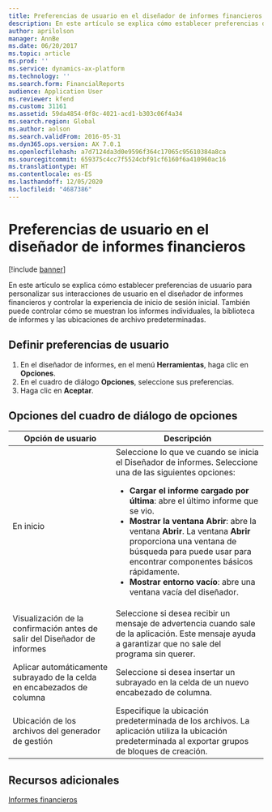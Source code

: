 ```yaml
---
title: Preferencias de usuario en el diseñador de informes financieros
description: En este artículo se explica cómo establecer preferencias de usuario para personalizar sus interacciones de usuario en el diseñador de informes financieros y controlar la experiencia de inicio de sesión inicial. También puede controlar cómo se muestran los informes individuales, la biblioteca de informes y las ubicaciones de archivo predeterminadas.
author: aprilolson
manager: AnnBe
ms.date: 06/20/2017
ms.topic: article
ms.prod: ''
ms.service: dynamics-ax-platform
ms.technology: ''
ms.search.form: FinancialReports
audience: Application User
ms.reviewer: kfend
ms.custom: 31161
ms.assetid: 59da4854-0f8c-4021-acd1-b303c06f4a34
ms.search.region: Global
ms.author: aolson
ms.search.validFrom: 2016-05-31
ms.dyn365.ops.version: AX 7.0.1
ms.openlocfilehash: a7d7124da3d0e9596f364c17065c95610384a8ca
ms.sourcegitcommit: 659375c4cc7f5524cbf91cf6160f6a410960ac16
ms.translationtype: HT
ms.contentlocale: es-ES
ms.lasthandoff: 12/05/2020
ms.locfileid: "4687386"
---
```

# <a name="user-preferences-in-financial-report-designer"></a>Preferencias de usuario en el diseñador de informes financieros

[!include [banner](../includes/banner.md)]

En este artículo se explica cómo establecer preferencias de usuario para personalizar sus interacciones de usuario en el diseñador de informes financieros y controlar la experiencia de inicio de sesión inicial. También puede controlar cómo se muestran los informes individuales, la biblioteca de informes y las ubicaciones de archivo predeterminadas.

## <a name="set-user-preferences"></a>Definir preferencias de usuario

1. En el diseñador de informes, en el menú **Herramientas**, haga clic en **Opciones**.
2. En el cuadro de diálogo **Opciones**, seleccione sus preferencias.
3. Haga clic en **Aceptar**.

## <a name="options-dialog-box-options"></a>Opciones del cuadro de diálogo de opciones
<table>
<thead>
<tr>
<th>Opción de usuario</th>
<th>Descripción</th>
</tr>
</thead>
<tbody>
<tr>
<td>En inicio</td>
<td>Seleccione lo que ve cuando se inicia el Diseñador de informes. Seleccione una de las siguientes opciones:
<ul>
<li><strong>Cargar el informe cargado por última</strong>: abre el último informe que se vio.</li>
<li><strong>Mostrar la ventana Abrir</strong>: abre la ventana <strong>Abrir</strong>. La ventana <strong>Abrir</strong> proporciona una ventana de búsqueda para puede usar para encontrar componentes básicos rápidamente.</li>
<li><strong>Mostrar entorno vacío</strong>: abre una ventana vacía del diseñador.</li>
</ul></td>
</tr>
<tr>
<td>Visualización de la confirmación antes de salir del Diseñador de informes</td>
<td>Seleccione si desea recibir un mensaje de advertencia cuando sale de la aplicación. Este mensaje ayuda a garantizar que no sale del programa sin querer.</td>
</tr>
<tr>
<td>Aplicar automáticamente subrayado de la celda en encabezados de columna</td>
<td>Seleccione si desea insertar un subrayado en la celda de un nuevo encabezado de columna.</td>
</tr>
<tr>
<td>Ubicación de los archivos del generador de gestión</td>
<td>Especifique la ubicación predeterminada de los archivos. La aplicación utiliza la ubicación predeterminada al exportar grupos de bloques de creación.</td>
</tr>
</tbody>
</table>

## <a name="additional-resources"></a>Recursos adicionales

[Informes financieros](financial-reporting-intro.md)
